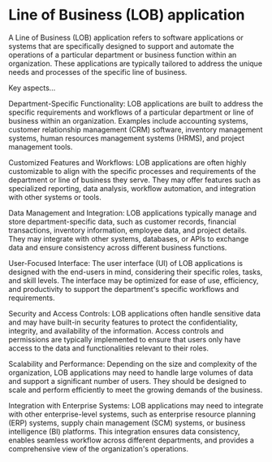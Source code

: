 # Line of Business (LOB) application

A Line of Business (LOB) application refers to software applications or systems that are specifically designed to support and automate the operations of a particular department or business function within an organization. These applications are typically tailored to address the unique needs and processes of the specific line of business.

Key aspects…

Department-Specific Functionality: LOB applications are built to address the specific requirements and workflows of a particular department or line of business within an organization. Examples include accounting systems, customer relationship management (CRM) software, inventory management systems, human resources management systems (HRMS), and project management tools.

Customized Features and Workflows: LOB applications are often highly customizable to align with the specific processes and requirements of the department or line of business they serve. They may offer features such as specialized reporting, data analysis, workflow automation, and integration with other systems or tools.

Data Management and Integration: LOB applications typically manage and store department-specific data, such as customer records, financial transactions, inventory information, employee data, and project details. They may integrate with other systems, databases, or APIs to exchange data and ensure consistency across different business functions.

User-Focused Interface: The user interface (UI) of LOB applications is designed with the end-users in mind, considering their specific roles, tasks, and skill levels. The interface may be optimized for ease of use, efficiency, and productivity to support the department's specific workflows and requirements.

Security and Access Controls: LOB applications often handle sensitive data and may have built-in security features to protect the confidentiality, integrity, and availability of the information. Access controls and permissions are typically implemented to ensure that users only have access to the data and functionalities relevant to their roles.

Scalability and Performance: Depending on the size and complexity of the organization, LOB applications may need to handle large volumes of data and support a significant number of users. They should be designed to scale and perform efficiently to meet the growing demands of the business.

Integration with Enterprise Systems: LOB applications may need to integrate with other enterprise-level systems, such as enterprise resource planning (ERP) systems, supply chain management (SCM) systems, or business intelligence (BI) platforms. This integration ensures data consistency, enables seamless workflow across different departments, and provides a comprehensive view of the organization's operations.
